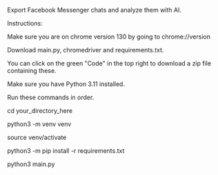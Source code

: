 Export Facebook Messenger chats and analyze them with AI.

Instructions:

Make sure you are on chrome version 130 by going to chrome://version

Download main.py, chromedriver and requirements.txt.

You can click on the green "Code" in the top right to download a zip file containing these.

Make sure you have Python 3.11 installed.

Run these commands in order.

cd your_directory_here

python3 -m venv venv

source venv/activate

python3 -m pip install -r requirements.txt

python3 main.py
